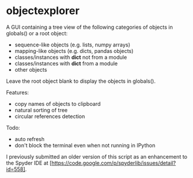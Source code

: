 objectexplorer
===========

A GUI containing a tree view of the following categories of objects in globals() or a root object:
- sequence-like objects (e.g. lists, numpy arrays)
- mapping-like objects (e.g. dicts, pandas objects)
- classes/instances with __dict__ not from a module
- classes/instances with __dict__ from a module
- other objects

Leave the root object blank to display the objects in globals().

Features:
- copy names of objects to clipboard
- natural sorting of tree
- circular references detection

Todo:
- auto refresh
- don't block the terminal even when not running in IPython

I previously submitted an older version of this script as an enhancement to the Spyder IDE at [https://code.google.com/p/spyderlib/issues/detail?id=558].